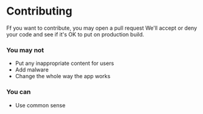# Contributing

Ff you want to contribute, you may open a pull request
We'll accept or deny your code and see if it's OK to put on production build.

### You may not

-   Put any inappropriate content for users
-   Add malware
-   Change the whole way the app works

### You can

-   Use common sense
